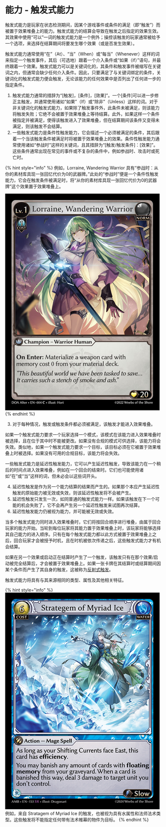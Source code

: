 # 能力 - 触发式能力

触发式能力是玩家在状态检测期间，因某个游戏事件或条件的满足（即“触发”）而被置于效果堆叠上的能力。触发式能力的结算会导致在触发之后指定的效果生效。其效果中使用“可以”一词的触发式能力是一个例外；操控该触发的玩家通常被给予一个选项，来选择在结算期间将要发生哪个效果（或是否发生效果）。

触发式能力通常使用“在”（At）、“当”（When）或“每当”（Whenever）这样的词来指定一个触发事件，其后（可选地）跟着一个介入条件或“如果（if）”语句，并最终跟着一个效果。触发式能力可以是关键词化的，其条件和触发事件被缩写在关键词之内，但通常会缺少任何介入条件。因此，只要满足了与关键词绑定的条件，关键词化的触发式能力便会触发，无论该能力的任何效果中是否列出了任何进一步的指定条件。

1. 触发式能力通常的措辞为“\[触发]，\[条件]，\[效果]”。一个\[条件]可以进一步修正主触发，并通常使用诸如“如果”（If）或“除非”（Unless）这样的词。对于非关键词化的触发式能力，如果除了触发事件外，此条件未被满足，则该能力将触发失败；它绝不会被置于效果堆叠上等待结算。此外，如果这样一个条件被指定并被满足，使得该触发进入了效果堆叠，但在结算期间该条件又变得未满足，则该触发不会结算。
2. 一些触发式能力是条件性触发能力，它会描述一个必须被满足的条件，其后跟着一个当该触发条件被满足时将被置于效果堆叠上的效果。条件性触发能力通常使用诸如“参战时”这样的关键词，且其措辞为“\[触发/触发条件]：\[效果]”。这些条件通常出现在常见的事件或不复杂的条件中，例如参战时、攻击时或死亡时。

{% hint style="info" %}
例如，Lorraine, Wandering Warrior 具有“参战时：从你的素材库具现一张回忆代价为0的武器牌。”此处的“参战时”便是一个条件性触发能力，它会在触发条件被满足时，将“从你的素材库具现一张回忆代价为0的武器牌”这个效果置于效果堆叠上。

![](<../../.gitbook/assets/image (4) (1).png>)
{% endhint %}

3. 对于每种情况，触发或触发条件都必须被满足，该触发才能进入效果堆叠。

如果一个触发式能力要求一个玩家选择一个模式，该模式在该能力进入效果堆叠时被选择，且在位于其中时不能被更改。如果没有合规的模式可供选择，该能力将会失效。类似地，如果一个触发式能力要求一个目标，该目标必须在它被置于效果堆叠上时被选择。如果没有可用的合规目标，该能力将会失效。

一些触发式能力是延迟性触发能力，它可以产生延迟性触发，导致该能力在一个稍后的时间点进入效果堆叠，例如在一个回合的结束时。它们也可能使用诸如“在”或“当”这样的词，但未必会以这些词开头。

4. 延迟性触发是作为另一个能力结算的结果而产生的。如果那个本应产生延迟性触发的原始能力被无效或失效，则该延迟性触发将不会被产生。
5. 延迟性触发只发生一次，如同普通的触发式能力一样。如果该触发在下一个可能的机会失败了，它不会再产生另一个延迟性触发来试图再次结算。
6. 延迟性触发能力仍被视为能力，并可能被无效或失效。

当多个触发式能力同时进入效果堆叠时，它们将按回合顺序进行堆叠，由属于回合玩家的能力开始。当轮到每位玩家将其能力置于效果堆叠上时，该玩家将能够选择其自己能力的进入顺序。只有在每个触发式能力都以此方式被置于效果堆叠上之后，回合玩家才会被授予时机，且在时机被依次传递之后，这些触发式能力才有机会结算。

如果在另一个效果或启动正在结算时产生了一个触发，该触发只有在那个效果/启动被完全结算后，才会被置于效果堆叠上。如果一张卡牌在其结算时或结算期间因某个条件而产生了其自身的触发，这被称为[反射式触发](../../yong-yu-ji/you-xi-shu-yu.md#reflexive-trigger)。

触发式能力将具有与其来源相同的类型、属性及其他相关特征。

{% hint style="info" %}
![](<../../.gitbook/assets/image (5) (1).png>)\
例如，来自 Stratagem of Myriad Ice 的触发，也被视为具有水属性和法师法术类型。这些触发将不能指定任何带有法术帷幕的物件为目标。
{% endhint %}
